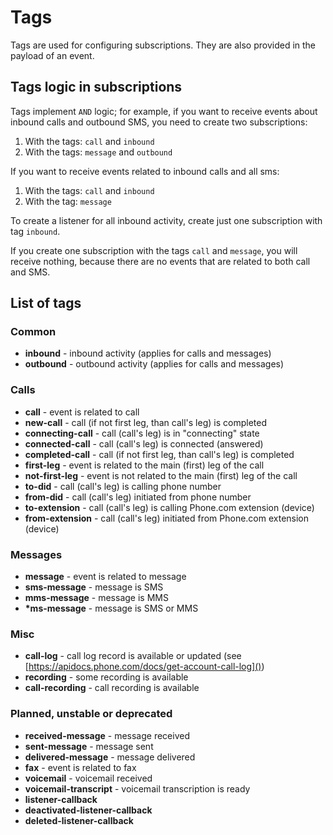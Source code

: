 # Tags

Tags are used for configuring subscriptions. They are also provided in the payload of an event.

## Tags logic in subscriptions

Tags implement `AND` logic; for example, if you want to receive events about inbound calls and outbound SMS, you need to create two subscriptions:

1. With the tags: `call` and `inbound`
2. With the tags: `message` and `outbound`

If you want to receive events related to inbound calls and all sms:

1. With the tags: `call` and `inbound`
2. With the tag: `message`

To create a listener for all inbound activity, create just one subscription with tag `inbound`.

If you create one subscription with the tags `call` and `message`, you will receive nothing, because there are no events that are related to both call and SMS.

## List of tags

### Common

* __inbound__ - inbound activity (applies for calls and messages)
* __outbound__ - outbound activity (applies for calls and messages)

### Calls

* __call__ - event is related to call
* __new-call__ - call (if not first leg, than call's leg) is completed
* __connecting-call__ - call (call's leg) is in "connecting" state
* __connected-call__  - call (call's leg) is connected (answered)
* __completed-call__ - call (if not first leg, than call's leg) is completed
* __first-leg__ - event is related to the main (first) leg of the call
* __not-first-leg__ - event is not related to the main (first) leg of the call
* __to-did__ - call (call's leg) is calling phone number
* __from-did__ - call (call's leg) initiated from phone number
* __to-extension__ - call (call's leg) is calling Phone.com extension (device)
* __from-extension__ - call (call's leg) initiated from Phone.com extension (device)  

### Messages

* __message__ - event is related to message
* __sms-message__ - message is SMS
* __mms-message__ - message is MMS
* __*ms-message__ - message is SMS or MMS

### Misc

* __call-log__ - call log record is available or updated (see [https://apidocs.phone.com/docs/get-account-call-log]())
* __recording__ - some recording is available
* __call-recording__ - call recording is available

### Planned, unstable or deprecated

* __received-message__ - message received
* __sent-message__ - message sent
* __delivered-message__ - message delivered
* __fax__ - event is related to fax
* __voicemail__ - voicemail received
* __voicemail-transcript__ - voicemail transcription is ready
* __listener-callback__
* __deactivated-listener-callback__
* __deleted-listener-callback__
